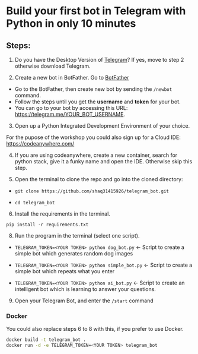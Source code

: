 # Build your first bot in Telegram with Python in only 10 minutes

## Steps:
1. Do you have the Desktop Version of [Telegram](https://telegram.org/)? If yes, move to step 2 otherwise download Telegram.

2. Create a new bot in BotFather. Go to [BotFather](https://telegram.me/BotFather)

* Go to the BotFather, then create new bot by sending the `/newbot` command. 
* Follow the steps until you get the **username** and **token** for your bot.
* You can go to your bot by accessing this URL: https://telegram.me/YOUR_BOT_USERNAME.

3. Open up a Python Integrated Development Environment of your choice.

For the pupose of the workshop you could also sign up for a Cloud IDE: https://codeanywhere.com/

4. If you are using codeanywhere, create a new container, search for python stack, give it a funky name and open the IDE. Otherwise skip this step.

5. Open the terminal to clone the repo and go into the cloned directory:

* `git clone https://github.com/shaq31415926/telegram_bot.git`

* `cd telegram_bot`

6. Install the requirements in the terminal.

`pip install -r requirements.txt`


8. Run the program in the terminal (select one script).

* `TELEGRAM_TOKEN=<YOUR TOKEN> python dog_bot.py` <- Script to create a simple bot which generates random dog images

* `TELEGRAM_TOKEN=<YOUR TOKEN> python simple_bot.py` <- Script to create a simple bot which repeats what you enter

* `TELEGRAM_TOKEN=<YOUR TOKEN> python ai_bot.py` <- Script to create an intelligent bot which is learning to answer your questions.

9. Open your Telegram Bot, and enter the ```/start``` command

### Docker

You could also replace steps 6 to 8 with this, if you prefer to use Docker.

```bash 
docker build -t telegram_bot .
docker run -d -e TELEGRAM_TOKEN=<YOUR TOKEN> telegram_bot
```


